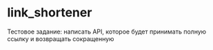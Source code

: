 # link_shortener
Тестовое задание: написать API, которое будет принимать полную ссылку и возвращать сокращенную
